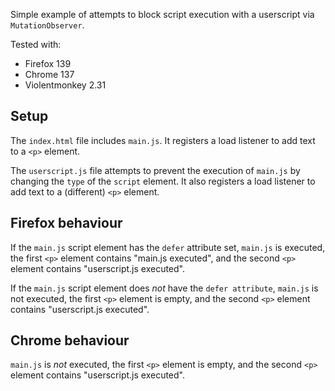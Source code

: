 Simple example of attempts to block script execution with a userscript via `MutationObserver`.

Tested with:

- Firefox 139
- Chrome 137
- Violentmonkey 2.31

## Setup

The `index.html` file includes `main.js`. It registers a load listener to add
text to a `<p>` element.

The `userscript.js` file attempts to prevent the execution of `main.js` by
changing the `type` of the `script` element. It also registers a load listener to
add text to a (different) `<p>` element.

## Firefox behaviour

If the `main.js` script element has the `defer` attribute set, `main.js` is
executed, the first `<p>` element contains "main.js executed", and the second
`<p>` element contains "userscript.js executed".

If the `main.js` script element does _not_ have the `defer attribute`,
`main.js` is not executed, the first `<p>` element is empty, and the second
`<p>` element contains "userscript.js executed".

## Chrome behaviour

`main.js` is _not_ executed, the first `<p>` element is empty, and the second
`<p>` element contains "userscript.js executed".
